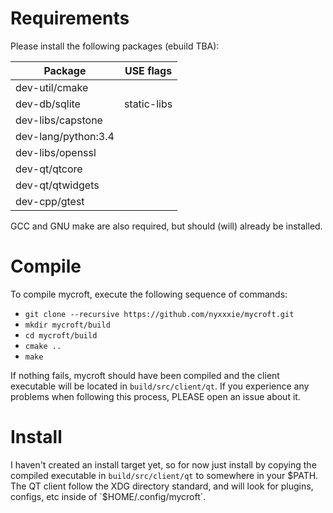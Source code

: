 # Requirements
Please install the following packages (ebuild TBA):

Package             | USE flags
------------------- | ---------
dev-util/cmake      |
dev-db/sqlite       | static-libs
dev-libs/capstone   |
dev-lang/python:3.4 |
dev-libs/openssl    |
dev-qt/qtcore       |
dev-qt/qtwidgets    |
dev-cpp/gtest       |

GCC and GNU make are also required, but should (will) already be installed.


# Compile

To compile mycroft, execute the following sequence of commands:
* `git clone --recursive https://github.com/nyxxxie/mycroft.git`
* `mkdir mycroft/build`
* `cd mycroft/build`
* `cmake ..`
* `make`

If nothing fails, mycroft should have been compiled and the client executable
will be located in `build/src/client/qt`.  If you experience any problems when
following this process, PLEASE open an issue about it.

# Install
I haven't created an install target yet, so for now just install by copying
the compiled executable in `build/src/client/qt` to somewhere in your $PATH.
The QT client follow the XDG directory standard, and will look for plugins,
configs, etc inside of `$HOME/.config/mycroft`.
